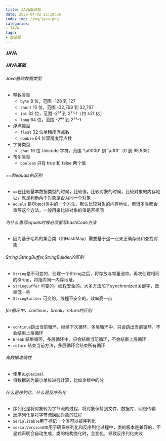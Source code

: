 ```yaml
---
title: JAVA面试题
date: 2025-04-02 22:10:06
index_img: /img/java.png
categories:
- JAVA
tags:
- 面试题
---
```


#### JAVA
##### JAVA基础
###### Java基础数据类型
- 整数类型
    - `byte` 8 位，范围 -128 到 127
    - `short` 16 位，范围 -32,768 到 32,767
    - `int` 32 位，范围 -2³¹ 到 2³¹-1（约 ±21 亿）
    - `long` 64 位，范围 -2⁶³ 到 2⁶³-1
- 浮点类型
    - `float` 32 位单精度浮点数
    - `double` 64 位双精度浮点数
- 字符类型
    - `char` 16 位 Unicode 字符，范围 '\u0000' 到 '\uffff'（0 到 65,535）
- 布尔类型
    - `boolean` 只有 true 和 false 两个值

###### ==和equals的区别
- `==`在比较基本数据类型的时候，比较值。比较对象的时候，比较对象的内存地址，就是判断两个对象是否为同一个对象
- `equals`  是Object类中的一个方法，默认比较对象的内存地址，但很多类都会重写这个方法，一般用来比较对象的值是否相同

###### 为什么重写equals时候必须重写hashCode方法
- 因为基于哈希的集合类（如HashMap）需要基于这一点来正确存储和查找对象

###### String,StringBuffer,StringBuilder的区别
- `String`是不可变的，创建一个String之后，将存放与常量池中。再次创建相同的String，将指向同一内存地址。
- `StringBuffer` 可变的，线程安全的。大多方法加了synchronized关键字，效率低一些
- `StringBuilder` 可变的，线程不安全的。效率高一点

###### for循环中，continue，break，return的区别
- `continue`跳出当前循环，继续下次循环，多层循环中，只会跳出当前循环，不会结束上层循环
- `break` 结束循环，多层循环中，只会结束当前循环，不会结束上层循环
- `return` 结束当前方法，多层循环会结束所有循环

###### 高数据准确性
- 使用`BigDecimal`
- 将数据转为最小单位进行计算，比如金额中的分

###### 什么是序列化，什么是反序列化
- 序列化是将对象转为字节流的过程，将对象保持到文件，数据库，网络传输
- 反序列化是将字节流换回对象的过程
- `Serializable`用于标记一个类可以被序列化
- `serialVersionUID`用于确保序列化和反序列化过程中，类的版本是兼容的，不显式声明会自动生成，类的结构变化时，会变化，导致反序列化失败


